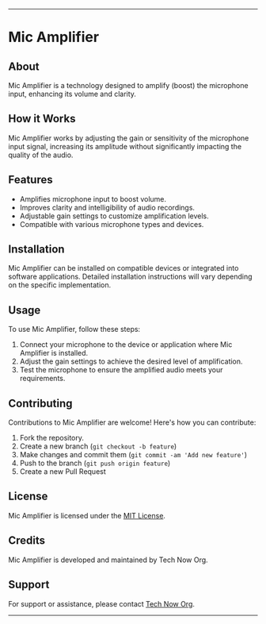 
---

# Mic Amplifier

## About
Mic Amplifier is a technology designed to amplify (boost) the microphone input, enhancing its volume and clarity.

## How it Works
Mic Amplifier works by adjusting the gain or sensitivity of the microphone input signal, increasing its amplitude without significantly impacting the quality of the audio.

## Features
- Amplifies microphone input to boost volume.
- Improves clarity and intelligibility of audio recordings.
- Adjustable gain settings to customize amplification levels.
- Compatible with various microphone types and devices.

## Installation
Mic Amplifier can be installed on compatible devices or integrated into software applications. Detailed installation instructions will vary depending on the specific implementation.

## Usage
To use Mic Amplifier, follow these steps:

1. Connect your microphone to the device or application where Mic Amplifier is installed.
2. Adjust the gain settings to achieve the desired level of amplification.
3. Test the microphone to ensure the amplified audio meets your requirements.

## Contributing
Contributions to Mic Amplifier are welcome! Here's how you can contribute:
1. Fork the repository.
2. Create a new branch (`git checkout -b feature`)
3. Make changes and commit them (`git commit -am 'Add new feature'`)
4. Push to the branch (`git push origin feature`)
5. Create a new Pull Request

## License
Mic Amplifier is licensed under the [MIT License](LICENSE).

## Credits
Mic Amplifier is developed and maintained by Tech Now Org.

## Support
For support or assistance, please contact [Tech Now Org](https://github.com/Tech-Now-Org).

---
